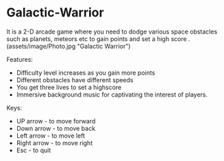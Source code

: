 # Galactic-Warrior

It is a 2-D arcade game where you need to dodge various space obstacles such as planets, meteors etc to gain points and 
set a high score .
(assets/image/Photo.jpg "Galactic Warrior")

Features:
* Difficulty level increases as you gain more points 
* Different obstacles have different speeds 
* You get three lives to set a highscore 
* Immersive background music for captivating the interest of players. 

Keys:	
* UP arrow - to move forward 
* Down arrow - to move back 
* Left arrow - to move left 
* Right arrow - to move right 
* Esc - to quit 
	
